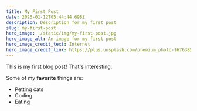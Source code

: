 ```yaml
---
title: My First Post
date: 2025-01-12T05:44:44.698Z
description: Description for my first post
slug: my-first-post
hero_image: ./static/img/my-first-post.jpg
hero_image_alt: An image for my first post
hero_image_credit_text: Internet
hero_image_credit_link: https://plus.unsplash.com/premium_photo-1676385777209-1d435cc69c5a?q=80&w=1170&auto=format&fit=crop&ixlib=rb-4.0.3&ixid=M3wxMjA3fDB8MHxwaG90by1wYWdlfHx8fGVufDB8fHx8fA%3D%3D
---
```


This is my first blog post! That's interesting.

Some of my **favorite** things are:

- Petting cats
- Coding
- Eating

